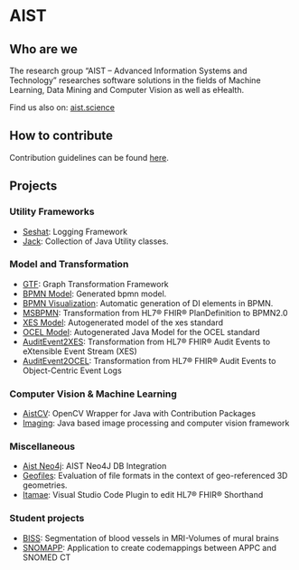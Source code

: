 # AIST

## Who are we

The research group “AIST – Advanced Information Systems and Technology” researches software solutions in the fields of Machine Learning, Data Mining and Computer Vision as well as eHealth.

Find us also on: [aist.science](http://aist.science)

## How to contribute

Contribution guidelines can be found [here](CONTRIBUTING.md).

## Projects

### Utility Frameworks

- [Seshat](seshat/): Logging Framework
- [Jack](jack/): Collection of Java Utility classes.

### Model and Transformation

- [GTF](GTF/): Graph Transformation Framework
- [BPMN Model](bpmn-model/): Generated bpmn model.
- [BPMN Visualization](bpmn-viz/): Automatic generation of DI elements in BPMN.
- [MSBPMN](MSBPMN/): Transformation from HL7® FHIR® PlanDefinition to BPMN2.0
- [XES Model](xes-model/): Autogenerated model of the xes standard 
- [OCEL Model](ocel-model/): Autogenerated Java Model for the OCEL standard
- [AuditEvent2XES](fhirauditevent2xes/): Transformation from HL7® FHIR® Audit Events to eXtensible Event Stream (XES) 
- [AuditEvent2OCEL](fhirauditevent2ocel/): Transformation from HL7® FHIR® Audit Events to Object-Centric Event Logs 

### Computer Vision & Machine Learning

- [AistCV](aistcv/): OpenCV Wrapper for Java with Contribution Packages
- [Imaging](imaging/): Java based image processing and computer vision framework

### Miscellaneous

- [Aist Neo4j](aist-neo4j/): AIST Neo4J DB Integration
- [Geofiles](https://github.com/FHOOEAIST/geofiles): Evaluation of file formats in the context of geo-referenced 3D geometries. 
- [Itamae](https://github.com/FHOOEAIST/Itamae): Visual Studio Code Plugin to edit HL7® FHIR® Shorthand

### Student projects

- [BISS](https://github.com/FHOOEAIST/BISS): Segmentation of blood vessels in MRI-Volumes of mural brains
- [SNOMAPP](https://github.com/FHOOEAIST/SNOMAPP): Application to create codemappings between APPC and SNOMED CT
